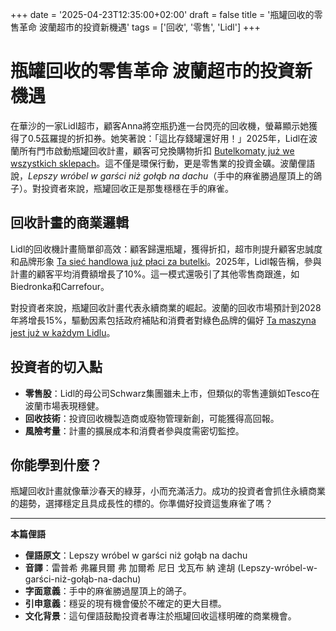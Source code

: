 +++
date = '2025-04-23T12:35:00+02:00'
draft = false
title = '瓶罐回收的零售革命 波蘭超市的投資新機遇'
tags = ['回收', '零售', 'Lidl']
+++

# 瓶罐回收的零售革命 波蘭超市的投資新機遇

在華沙的一家Lidl超市，顧客Anna將空瓶扔進一台閃亮的回收機，螢幕顯示她獲得了0.5茲羅提的折扣券。她笑著說：「這比存錢罐還好用！」2025年，Lidl在波蘭所有門市啟動瓶罐回收計畫，顧客可兌換購物折扣 [Butelkomaty już we wszystkich sklepach](https://businessinsider.com.pl/gospodarka/butelkomaty-juz-we-wszystkich-sklepach-znana-siec-oglasza/w9n85bb)。這不僅是環保行動，更是零售業的投資金礦。波蘭俚語說，*Lepszy wróbel w garści niż gołąb na dachu*（手中的麻雀勝過屋頂上的鴿子）。對投資者來說，瓶罐回收正是那隻穩穩在手的麻雀。

## 回收計畫的商業邏輯

Lidl的回收機計畫簡單卻高效：顧客歸還瓶罐，獲得折扣，超市則提升顧客忠誠度和品牌形象 [Ta sieć handlowa już płaci za butelki](https://next.gazeta.pl/next/7,172392,31876053,ta-siec-handlowa-juz-placi-za-butelki-i-puszki-ruszyli-z-systemem.html)。2025年，Lidl報告稱，參與計畫的顧客平均消費額增長了10%。這一模式還吸引了其他零售商跟進，如Biedronka和Carrefour。

對投資者來說，瓶罐回收計畫代表永續商業的崛起。波蘭的回收市場預計到2028年將增長15%，驅動因素包括政府補貼和消費者對綠色品牌的偏好 [Ta maszyna jest już w każdym Lidlu](https://wiadomosci.radiozet.pl/Biznes/ta-maszyna-jest-juz-w-kazdym-lidlu-klienci-dostana-rabaty-na-zakupy)。

## 投資者的切入點

- **零售股**：Lidl的母公司Schwarz集團雖未上市，但類似的零售連鎖如Tesco在波蘭市場表現穩健。
- **回收技術**：投資回收機製造商或廢物管理新創，可能獲得高回報。
- **風險考量**：計畫的擴展成本和消費者參與度需密切監控。

## 你能學到什麼？

瓶罐回收計畫就像華沙春天的綠芽，小而充滿活力。成功的投資者會抓住永續商業的趨勢，選擇穩定且具成長性的標的。你準備好投資這隻麻雀了嗎？

---

**本篇俚語**

- **俚語原文**：Lepszy wróbel w garści niż gołąb na dachu
- **音譯**：雷普希 弗羅貝爾 弗 加爾希 尼日 戈瓦布 納 達胡 (Lepszy-wróbel-w-garści-niż-gołąb-na-dachu)
- **字面意義**：手中的麻雀勝過屋頂上的鴿子。
- **引申意義**：穩妥的現有機會優於不確定的更大目標。
- **文化背景**：這句俚語鼓勵投資者專注於瓶罐回收這樣明確的商業機會。